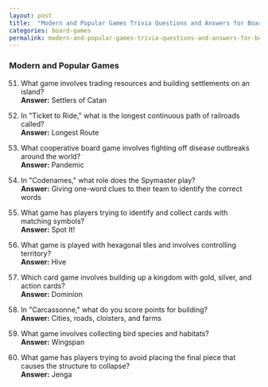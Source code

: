 ```yaml
---
layout: post
title:  "Modern and Popular Games Trivia Questions and Answers for Board Games"
categories: board-games
permalink: modern-and-popular-games-trivia-questions-and-answers-for-board-games/
---
```


### Modern and Popular Games
51. What game involves trading resources and building settlements on an island?  
    **Answer:** Settlers of Catan

52. In "Ticket to Ride," what is the longest continuous path of railroads called?  
    **Answer:** Longest Route

53. What cooperative board game involves fighting off disease outbreaks around the world?  
    **Answer:** Pandemic

54. In "Codenames," what role does the Spymaster play?  
    **Answer:** Giving one-word clues to their team to identify the correct words

55. What game has players trying to identify and collect cards with matching symbols?  
    **Answer:** Spot It!

56. What game is played with hexagonal tiles and involves controlling territory?  
    **Answer:** Hive

57. Which card game involves building up a kingdom with gold, silver, and action cards?  
    **Answer:** Dominion

58. In "Carcassonne," what do you score points for building?  
    **Answer:** Cities, roads, cloisters, and farms

59. What game involves collecting bird species and habitats?  
    **Answer:** Wingspan

60. What game has players trying to avoid placing the final piece that causes the structure to collapse?  
    **Answer:** Jenga
